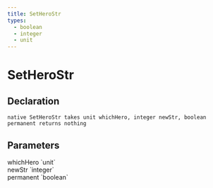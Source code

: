 ```yaml
---
title: SetHeroStr
types:
  - boolean
  - integer
  - unit
---
```


# SetHeroStr

## Declaration

```
native SetHeroStr takes unit whichHero, integer newStr, boolean permanent returns nothing
```

## Parameters
<dl>
  <dt>whichHero `unit`</dt>
  <dd></dd>

  <dt>newStr `integer`</dt>
  <dd></dd>

  <dt>permanent `boolean`</dt>
  <dd></dd>
</dl>
